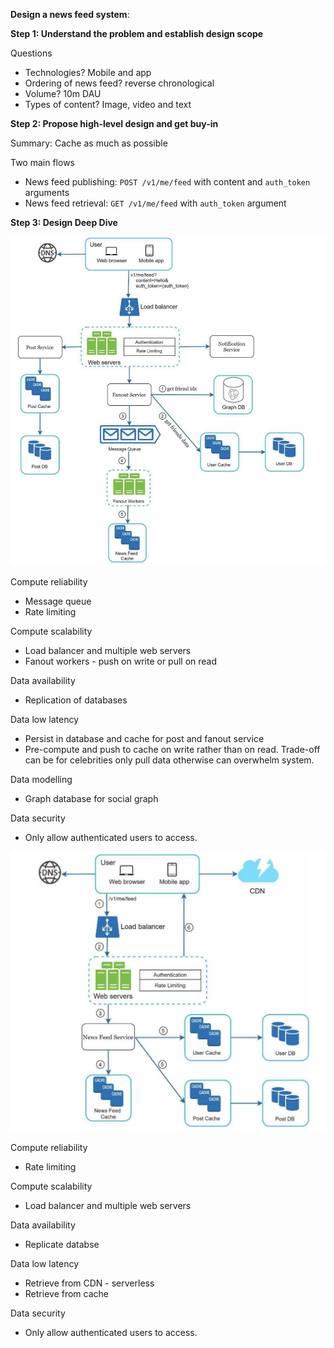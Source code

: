 **Design a news feed system**:

**Step 1: Understand the problem and establish design scope**

Questions
* Technologies? Mobile and app
* Ordering of news feed? reverse chronological
* Volume? 10m DAU
* Types of content? Image, video and text

**Step 2: Propose high-level design and get buy-in**

Summary: Cache as much as possible

Two main flows
* News feed publishing: `POST /v1/me/feed` with content and `auth_token` arguments
* News feed retrieval: `GET /v1/me/feed` with `auth_token` argument

**Step 3: Design Deep Dive**

![image info](./../../../images/news_feed_publishing.png)

Compute reliability
* Message queue
* Rate limiting

Compute scalability
* Load balancer and multiple web servers
* Fanout workers - push on write or pull on read

Data availability
* Replication of databases

Data low latency
* Persist in database and cache for post and fanout service
* Pre-compute and push to cache on write rather than on read. Trade-off can be for celebrities only pull data otherwise can overwhelm system.

Data modelling
* Graph database for social graph

Data security
* Only allow authenticated users to access.

![image info](./../../../images/news_feed_retrieval.png)

Compute reliability
* Rate limiting

Compute scalability
* Load balancer and multiple web servers

Data availability
* Replicate databse

Data low latency
* Retrieve from CDN - serverless
* Retrieve from cache

Data security
* Only allow authenticated users to access.